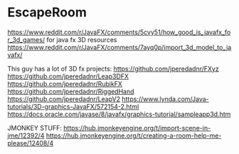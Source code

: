 # EscapeRoom

https://www.reddit.com/r/JavaFX/comments/5cvy51/how_good_is_javafx_for_3d_games/ for java fx 3D resources
https://www.reddit.com/r/JavaFX/comments/7ayq0p/import_3d_model_to_javafx/


This guy has a lot of 3D fx projects:
https://github.com/jperedadnr/FXyz
https://github.com/jperedadnr/Leap3DFX
https://github.com/jperedadnr/RubikFX
https://github.com/jperedadnr/RiggedHand
https://github.com/jperedadnr/LeapV2
https://www.lynda.com/Java-tutorials/3D-graphics-JavaFX/572154-2.html
https://docs.oracle.com/javase/8/javafx/graphics-tutorial/sampleapp3d.htm




JMONKEY STUFF:
https://hub.jmonkeyengine.org/t/import-scene-in-jme/12392/4
https://hub.jmonkeyengine.org/t/creating-a-room-help-me-please/12408/4

